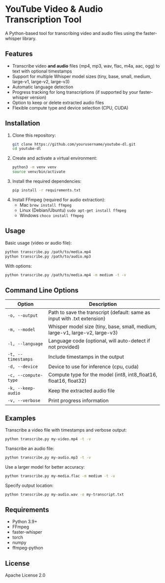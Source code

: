 # YouTube Video & Audio Transcription Tool

A Python-based tool for transcribing video and audio files using the faster-whisper library.

## Features

- Transcribe video **and audio** files (mp4, mp3, wav, flac, m4a, aac, ogg) to text with optional timestamps
- Support for multiple Whisper model sizes (tiny, base, small, medium, large-v1, large-v2, large-v3)
- Automatic language detection
- Progress tracking for long transcriptions (if supported by your faster-whisper version)
- Option to keep or delete extracted audio files
- Flexible compute type and device selection (CPU, CUDA)

## Installation

1. Clone this repository:
   ```bash
   git clone https://github.com/yourusername/youtube-dl.git
   cd youtube-dl
   ```
2. Create and activate a virtual environment:
   ```bash
   python3 -m venv venv
   source venv/bin/activate
   ```
3. Install the required dependencies:
   ```bash
   pip install -r requirements.txt
   ```
4. Install FFmpeg (required for audio extraction):
   - Mac
     ```brew install ffmpeg```
   - Linux (Debian/Ubuntu)
     ```sudo apt-get install ffmpeg```
   - Windows
     ```choco install ffmpeg```

## Usage

Basic usage (video or audio file):
```bash
python transcribe.py /path/to/media.mp4
python transcribe.py /path/to/audio.mp3
```

With options:
```bash
python transcribe.py /path/to/media.mp4 -m medium -t -v
```

## Command Line Options

| Option               | Description                                                                  |
| -------------------- | ---------------------------------------------------------------------------- |
| `-o, --output`       | Path to save the transcript (default: same as input with .txt extension)     |
| `-m, --model`        | Whisper model size (tiny, base, small, medium, large-v1, large-v2, large-v3) |
| `-l, --language`     | Language code (optional, will auto-detect if not provided)                   |
| `-t, --timestamps`   | Include timestamps in the output                                             |
| `-d, --device`       | Device to use for inference (cpu, cuda)                                      |
| `-c, --compute-type` | Compute type for the model (int8, int8_float16, float16, float32)            |
| `-k, --keep-audio`   | Keep the extracted audio file                                                |
| `-v, --verbose`      | Print progress information                                                   |

## Examples
Transcribe a video file with timestamps and verbose output:

```bash
python transcribe.py my-video.mp4 -t -v
```

Transcribe an audio file:
```bash
python transcribe.py my-audio.mp3 -t -v
```

Use a larger model for better accuracy:
```bash
python transcribe.py my-media.flac -m medium -t -v
```

Specify output location:
```bash
python transcribe.py my-audio.wav -o my-transcript.txt
```

## Requirements
- Python 3.9+
- FFmpeg
- faster-whisper
- torch
- numpy
- ffmpeg-python

## License
Apache License 2.0